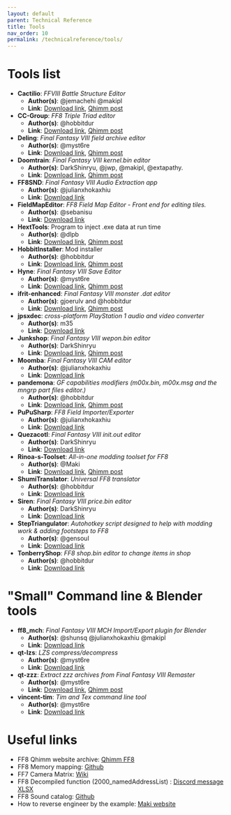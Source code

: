 ```yaml
---
layout: default
parent: Technical Reference
title: Tools
nav_order: 10
permalink: /technicalreference/tools/
---
```

# Tools list
-  **Cactilio**: _FFVIII Battle Structure Editor_
     - __Author(s)__: @jemachehi @makipl 
     - __Link__: [Download link](https://github.com/MaKiPL/Cactilio/releases), [Qhimm post](https://forums.qhimm.com/index.php?topic=16275.0)
-  **CC-Group**: _FF8 Triple Triad editor_
    - __Author(s)__: @hobbitdur 
    - __Link__: [Download link](https://github.com/HobbitDur/CC-Group/releases), [Qhimm post](https://forums.qhimm.com/index.php?topic=27222.0)
- **Deling**: _Final Fantasy VIII field archive editor_
    - __Author(s)__: @myst6re
    - __Link__:  [Download link](https://github.com/myst6re/deling/releases), [Qhimm post](https://forums.qhimm.com/index.php?topic=13050.0)
- **Doomtrain**: _Final Fantasy VIII kernel.bin editor_
    - __Author(s)__: DarkShinryu, @jwp, @makipl,  @extapathy. 
    - __Link__:  [Download link](https://github.com/DarkShinryu/doomtrain/releases), [Qhimm post](https://forums.qhimm.com/index.php?topic=17090.0)
- **FF8SND**: _Final Fantasy VIII Audio Extraction app_
    - __Author(s)__:  @julianxhokaxhiu
    - __Link__:  [Download link](https://github.com/julianxhokaxhiu/FF8SND/releases)
- **FieldMapEditor**: _FF8 Field Map Editor    - Front end for editing tiles._
    - __Author(s)__:  @sebanisu 
    - __Link__:  [Download link](https://github.com/Sebanisu/Field-Map-Editor/releases)
- **HextTools**: Program to inject .exe data at run time
    - __Author(s)__: @dlpb
    - __Link__:  [Download link](https://nas-ludo.fr/drive/d/s/1010cVGEY0cwtRSkL6icjODnE4awc1Yj/QnXzMUEAUtQ56zThNlwd7iNAwXhEWkpi-67-AF-ySpgs), [Qhimm post](https://forums.qhimm.com/index.php?topic=13574.0)
- **HobbitInstaller**: Mod installer
    - __Author(s)__: @hobbitdur
    - __Link__:  [Download link](https://github.com/HobbitDur/HobbitInstaller/releases), [Qhimm post](https://forums.qhimm.com/index.php?topic=26537.0)
- **Hyne**: _Final Fantasy VIII Save Editor_
    - __Author(s)__: @myst6re
    - __Link__:  [Download link](https://github.com/myst6re/hyne/releases), [Qhimm post](https://forums.qhimm.com/index.php?topic=9713.0)
- **ifrit-enhanced**: _Final Fantasy VIII monster .dat editor_
    - __Author(s)__: gjoerulv and @hobbitdur
    - __Link__:  [Download link](https://github.com/HobbitDur/ifrit-enhanced/releases), [Qhimm post](https://forums.qhimm.com/index.php?topic=27176.msg296792#msg296792)
- **jpsxdec**: _cross-platform PlayStation 1 audio and video converter_
    - __Author(s)__: m35
    - __Link__:  [Download link](https://github.com/m35/jpsxdec/releases)
- **Junkshop**: _Final Fantasy VIII wepon.bin editor_
    - __Author(s)__: DarkShinryu
    - __Link__:  [Download link](https://github.com/HobbitDur/junkshop-enhanced/releases), [Qhimm post](https://forums.qhimm.com/index.php?topic=17014.0)
- **Moomba**: _Final Fantasy VIII CAM editor_
    - __Author(s)__: @julianxhokaxhiu
    - __Link__:  [Download link](https://github.com/julianxhokaxhiu/Moomba/releases)
- **pandemona**: _GF capabilities modifiers (m00x.bin, m00x.msg and the mngrp part files editor.)_ 
    - __Author(s)__: @hobbitdur
    - __Link__:  [Download link](https://github.com/HobbitDur/pandemona/releases), [Qhimm post](https://forums.qhimm.com/index.php?topic=26927.0)
- **PuPuSharp**: _FF8 Field Importer/Exporter_
    - __Author(s)__: @julianxhokaxhiu
    - __Link__:  [Download link](https://github.com/julianxhokaxhiu/PuPuSharp/releases)
- **Quezacotl**: _Final Fantasy VIII init.out editor_
    - __Author(s)__: DarkShinryu
    - __Link__:  [Download link](https://github.com/HobbitDur/quezacotl-enhanced/releases)
- **Rinoa-s-Toolset**: _All-in-one modding toolset for FF8_
    - __Author(s)__: @Maki
    - __Link__:  [Download link](https://github.com/MaKiPL/FF8-Rinoa-s-Toolset/releases), [Qhimm post](https://forums.qhimm.com/index.php?topic=17064.0)
- **ShumiTranslator**: _Universal FF8 translator_
    - __Author(s)__: @hobbitdur 
    - __Link__:   [Download link](https://github.com/HobbitDur/ShumiTranslator/releases)
- **Siren**: _Final Fantasy VIII price.bin editor_
    - __Author(s)__: DarkShinryu
    - __Link__:   [Download link](https://github.com/HobbitDur/Siren-enhanced/releases)
- **StepTriangulator**: _Autohotkey script designed to help with modding work & adding footsteps to FF8_
    - __Author(s)__: @gensoul
    - __Link__:   [Download link](https://github.com/Gensoul44/FF8StepTriangulator/releases)
- **TonberryShop**: _FF8 shop.bin editor to change items in shop_
    - __Author(s)__: @hobbitdur
    - __Link__:   [Download link](https://github.com/HobbitDur/TonberryShop/releases)

# "Small" Command line & Blender tools 
- **ff8_mch**: _Final Fantasy VIII MCH Import/Export plugin for Blender_
    - __Author(s)__: @shunsq @julianxhokaxhiu @makipl 
    - __Link__:  [Download link](https://github.com/julianxhokaxhiu/ff8_mch)
- **qt-lzs**: _LZS compress/decompress_
    - __Author(s)__: @myst6re
    - __Link__:  [Download link](https://github.com/myst6re/qt-lzs/releases)
- **qt-zzz**: _Extract zzz archives from Final Fantasy VIII Remaster_
    - __Author(s)__: @myst6re
    - __Link__:  [Download link](https://github.com/myst6re/qt-zzz/releases), [Qhimm post](https://forums.qhimm.com/index.php?topic=19206.0)
- **vincent-tim**: _Tim and Tex command line tool_
    - __Author(s)__: @myst6re
    - __Link__:   [Download link](https://github.com/myst6re/vincent-tim/releases)

# Useful links
- FF8 Qhimm website archive: [Qhimm FF8](https://web.archive.org/web/20080123135741/http://www.qhimm.com/#ff8)
- FF8 Memory mapping: [Github](https://github.com/ff8-speedruns/ff8-memory)
- FF7 Camera Matrix: [Wiki](https://wiki.ffrtt.ru/index.php/FF7/Field/Camera_Matrix)
- FF8 Decompiled function (2000_namedAddressList) : [Discord message XLSX](https://discord.com/channels/318179907098116106/391640576942014484/1282713969538367579)
- FF8 Sound catalog: [Github](https://github.com/andrea-calligaris/ff8-sounds-catalog/blob/master/catalog.txt)
- How to reverse engineer by the example: [Maki website](https://makigriever.notion.site/FF8-RE-Fixing-ITA-draw-magic-text-35cc1edc517f4e6c973bf344d12756d4?pvs=25)
